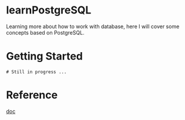 # learnPostgreSQL

Learning more about how to work with database, here I will cover some concepts based on PostgreSQL. 

# Getting Started
```shell
# Still in progress ...
```

# Reference
[doc](https://gist.github.com/coproduto/5e8cec614a86f1d5668e5322a8b2e67c)
